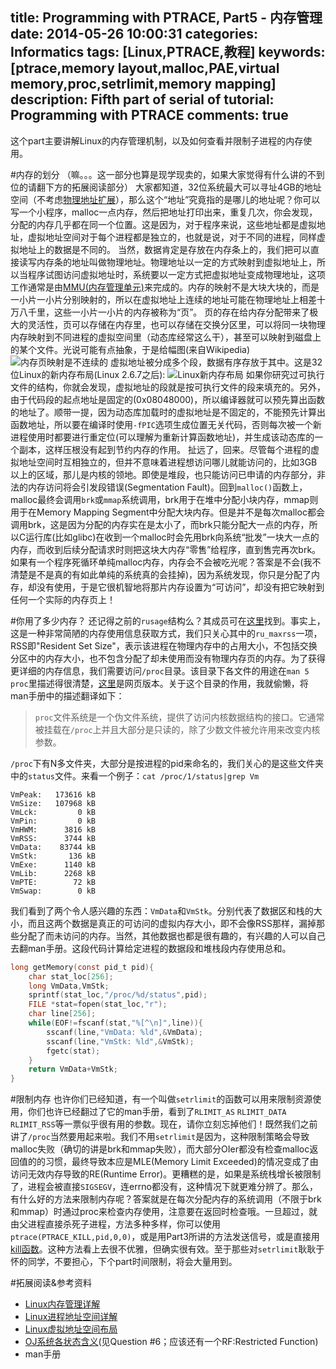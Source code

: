 title: Programming with PTRACE, Part5 - 内存管理
date: 2014-05-26 10:00:31
categories: Informatics
tags: [Linux,PTRACE,教程]
keywords: [ptrace,memory layout,malloc,PAE,virtual memory,proc,setrlimit,memory mapping]
description: Fifth part of serial of tutorial: Programming with PTRACE
comments: true
---
这个part主要讲解Linux的内存管理机制，以及如何查看并限制子进程的内存使用。

#内存的划分
（嘛。。。这一部分也算是现学现卖的，如果大家觉得有什么讲的不到位的请翻下方的拓展阅读部分）
大家都知道，32位系统最大可以寻址4GB的地址空间（不考虑[物理地址扩展](http://zh.wikipedia.org/wiki/%E7%89%A9%E7%90%86%E5%9C%B0%E5%9D%80%E6%89%A9%E5%B1%95)），那么这个“地址”究竟指的是哪儿的地址呢？你可以写一个小程序，malloc一点内存，然后把地址打印出来，重复几次，你会发现，分配的内存几乎都在同一个位置。这是因为，对于程序来说，这些地址都是虚拟地址，虚拟地址空间对于每个进程都是独立的，也就是说，对于不同的进程，同样虚拟地址上的数据是不同的。
当然，数据肯定是存放在内存条上的，我们把可以直接读写内存条的地址叫做物理地址。物理地址以一定的方式映射到虚拟地址上，所以当程序试图访问虚拟地址时，系统要以一定方式把虚拟地址变成物理地址，这项工作通常是由[MMU(内存管理单元)](http://zh.wikipedia.org/wiki/%E5%86%85%E5%AD%98%E7%AE%A1%E7%90%86%E5%8D%95%E5%85%83)来完成的。内存的映射不是大块大块的，而是一小片一小片分别映射的，所以在虚拟地址上连续的地址可能在物理地址上相差十万八千里，这些一小片一小片的内存被称为“页”。
页的存在给内存分配带来了极大的灵活性，页可以存储在内存里，也可以存储在交换分区里，可以将同一块物理内存映射到不同进程的虚拟空间里（动态库经常这么干），甚至可以映射到磁盘上的某个文件。光说可能有点抽象，于是给幅图(来自Wikipedia)
![内存页映射是不连续的](http://upload.wikimedia.org/wikipedia/commons/3/32/Virtual_address_space_and_physical_address_space_relationship.svg)
虚拟地址被分成多个段，数据有序存放于其中。这是32位Linux的新内存布局(Linux 2.6.7之后):
![Linux新内存布局](http://www.leewei.org/wp-content/uploads/2012/03/LinuxProcLayout.png)
如果你研究过可执行文件的结构，你就会发现，虚拟地址的段就是按可执行文件的段来填充的。另外，由于代码段的起点地址是固定的(0x08048000)，所以编译器就可以预先算出函数的地址了。顺带一提，因为动态库加载时的虚拟地址是不固定的，不能预先计算出函数地址，所以要在编译时使用`-fPIC`选项生成位置无关代码，否则每次被一个新进程使用时都要进行重定位(可以理解为重新计算函数地址)，并生成该动态库的一个副本，这样压根没有起到节约内存的作用。
扯远了，回来。尽管每个进程的虚拟地址空间时互相独立的，但并不意味着进程想访问哪儿就能访问的，比如3GB以上的区域，那儿是内核的领地。即使是堆段，也只能访问已申请的内存部分，非法的内存访问将会引发段错误(Segmentation Fault)。回到`malloc()`函数上，malloc最终会调用`brk`或`mmap`系统调用，brk用于在堆中分配小块内存，mmap则用于在Memory Mapping Segment中分配大块内存。但是并不是每次malloc都会调用brk，这是因为分配的内存实在是太小了，而brk只能分配大一点的内存，所以C运行库(比如glibc)在收到一个malloc时会先用brk向系统“批发”一块大一点的内存，而收到后续分配请求时则把这块大内存“零售”给程序，直到售完再次brk。
如果有一个程序死循环单纯malloc内存，内存会不会被吃光呢？答案是不会(我不清楚是不是真的有如此单纯的系统真的会挂掉)，因为系统发现，你只是分配了内存，却没有使用，于是它很机智地将那片内存设置为“可访问”，却没有把它映射到任何一个实际的内存页上！

#你用了多少内存？
还记得之前的`rusage`结构么？其成员可在[这里](http://man7.org/linux/man-pages/man2/getrusage.2.html)找到。事实上，这是一种非常简陋的内存使用信息获取方式，我们只关心其中的`ru_maxrss`一项，RSS即"Resident Set Size"，表示该进程在物理内存中的占用大小，不包括交换分区中的内存大小，也不包含分配了却未使用而没有物理内存页的内存。为了获得更详细的内存信息，我们需要访问`/proc`目录。该目录下各文件的用途在`man 5 proc`里描述得很清楚，[这里](http://man7.org/linux/man-pages/man5/proc.5.html)是网页版本。关于这个目录的作用，我就偷懒，将man手册中的描述翻译如下：

> `proc`文件系统是一个伪文件系统，提供了访问内核数据结构的接口。它通常被挂载在`/proc`上并且大部分是只读的，除了少数文件被允许用来改变内核参数。

`/proc`下有N多文件夹，大部分是按进程的pid来命名的，我们关心的是这些文件夹中的`status`文件。来看一个例子：`cat /proc/1/status|grep Vm`

    VmPeak:	  173616 kB
    VmSize:	  107968 kB
    VmLck:	       0 kB
    VmPin:	       0 kB
    VmHWM:	    3816 kB
    VmRSS:	    3744 kB
    VmData:	   83744 kB
    VmStk:	     136 kB
    VmExe:	    1140 kB
    VmLib:	    2268 kB
    VmPTE:	      72 kB
    VmSwap:	       0 kB

我们看到了两个令人感兴趣的东西：`VmData`和`VmStk`。分别代表了数据区和栈的大小，而且这两个数据是真正的可访问的虚拟内存大小，即不会像RSS那样，漏掉那些分配了而未访问的内存。当然，其他数据也都是很有趣的，有兴趣的人可以自己去翻man手册。这段代码计算给定进程的数据段和堆栈段内存使用总和。

``` c
long getMemory(const pid_t pid){
    char stat_loc[256];
    long VmData,VmStk;
    sprintf(stat_loc,"/proc/%d/status",pid);
    FILE *stat=fopen(stat_loc,"r");
    char line[256];
    while(EOF!=fscanf(stat,"%[^\n]",line)){
        sscanf(line,"VmData: %ld",&VmData);
        sscanf(line,"VmStk: %ld",&VmStk);
        fgetc(stat);
    }
    return VmData+VmStk;
}
```

#限制内存
也许你们已经知道，有一个叫做`setrlimit`的函数可以用来限制资源使用，你们也许已经翻过了它的man手册，看到了`RLIMIT_AS` `RLIMIT_DATA` `RLIMIT_RSS`等一票似乎很有用的参数。现在，请你立刻忘掉他们！既然我们之前讲了`/proc`当然要用起来啦。我们不用`setrlimit`是因为，这种限制策略会导致malloc失败（确切的讲是brk和mmap失败），而大部分OIer都没有检查malloc返回值的的习惯，最终导致本应是MLE(Memory Limit Exceeded)的情况变成了由访问无效内存导致的RE(Runtime Error)。更糟糕的是，如果是系统栈增长被限制了，进程会被直接`SIGSEGV`，连errno都没有，这种情况下就更难分辨了。那么，有什么好的方法来限制内存呢？答案就是在每次分配内存的系统调用（不限于brk和mmap）时通过proc来检查内存使用，注意要在返回时检查哦。一旦超过，就由父进程直接杀死子进程，方法多种多样，你可以使用`ptrace(PTRACE_KILL,pid,0,0)`，或是用Part3所讲的方法发送信号，或是直接用[kill函数](http://man7.org/linux/man-pages/man2/kill.2.html)。这种方法看上去很不优雅，但确实很有效。至于那些对`setrlimit`耿耿于怀的同学，不要担心，下个part时间限制，将会大量用到。

#拓展阅读&参考资料
- [Linux内存管理详解](http://xixinfei.iteye.com/blog/1949123)
- [Linux进程地址空间详解](http://www.itvane.net/?p=1240)
- [Linux虚拟地址空间布局](http://www.cnblogs.com/clover-toeic/p/3754433.html)
- [OJ系统各状态含义](http://acm.tongji.edu.cn/cnfaqs)(见Question #6；应该还有一个RF:Restricted Function)
- man手册



